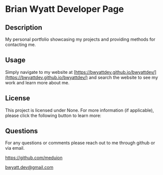 # Brian Wyatt Developer Page

  ## Description

  My personal portfolio showcasing my projects and providing methods for contacting me.

  ## Usage

  Simply navigate to my website at [https://bwyattdev.github.io/bwyattdev/](https://bwyattdev.github.io/bwyattdev/) and search the website to see my work and learn more about me.

  ## License

  This project is licensed under None. For more information (if applicable), please click the following button to learn more:

  ## Questions
  
  For any questions or comments please reach out to me through github or via email.
  
  https://github.com/meduion

  bwyatt.dev@gmail.com